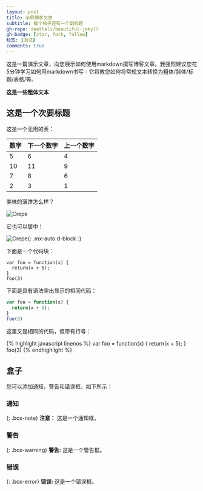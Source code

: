 ```yaml
---
layout: post
title: 示例博客文章
subtitle: 每个帖子还有一个副标题
gh-repo: daattali/beautiful-jekyll
gh-badge: [star, fork, follow]
标签: [测试]
comments: true
---
```


这是一篇演示文章，向您展示如何使用markdown撰写博客文章。我强烈建议您花5分钟学习如何用markdown书写 - 它将教您如何将常规文本转换为粗体/斜体/标题/表格/等。

**这是一些粗体文本**

## 这是一个次要标题

这是一个无用的表：

| 数字 | 下一个数字 | 上一个数字 |
| :------ |:--- | :--- |
| 5 | 6 | 4 |
| 10 | 11 | 9 |
| 7 | 8 | 6 |
| 2 | 3 | 1 |


美味的薄饼怎么样？

![Crepe](https://s3-media3.fl.yelpcdn.com/bphoto/cQ1Yoa75m2yUFFbY2xwuqw/348s.jpg)

它也可以居中！

![Crepe](https://s3-media3.fl.yelpcdn.com/bphoto/cQ1Yoa75m2yUFFbY2xwuqw/348s.jpg){: .mx-auto.d-block :}

下面是一个代码块：
~~~
var foo = function(x) {
  return(x + 5);
}
foo(3)
~~~

下面是具有语法突出显示的相同代码：

```javascript
var foo = function(x) {
  return(x + 5);
}
foo(3)
```

这里又是相同的代码，但带有行号：

{% highlight javascript linenos %}
var foo = function(x) {
  return(x + 5);
}
foo(3)
{% endhighlight %}

## 盒子
您可以添加通知，警告和错误框，如下所示：

### 通知

{: .box-note}
**注意：** 这是一个通知框。

### 警告

{: .box-warning}
**警告:**  这是一个警告框。

### 错误

{: .box-error}
**错误:**  这是一个错误框。